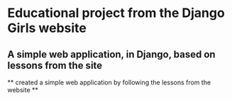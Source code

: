 # Educational project from the Django Girls website
## A simple web application, in Django, based on lessons from the site

** created a simple web application by following the lessons from the website **
